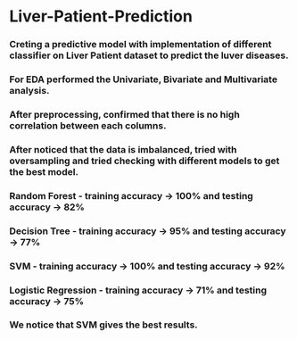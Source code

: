 # Liver-Patient-Prediction
### Creting a predictive model with implementation of different classifier on Liver Patient dataset to predict the luver diseases.
### For EDA performed the Univariate, Bivariate and Multivariate analysis.
### After preprocessing, confirmed that there is no high correlation between each columns.
### After noticed that the data is imbalanced, tried with oversampling and tried checking with different models to get the best model.
### Random Forest - training accuracy -> 100% and testing accuracy -> 82%
### Decision Tree - training accuracy -> 95% and testing accuracy -> 77%
### SVM - training accuracy -> 100% and testing accuracy -> 92%
### Logistic Regression - training accuracy -> 71% and testing accuracy -> 75%
### We notice that SVM gives the best results.
